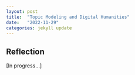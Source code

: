 ```yaml
---
layout: post
title:  "Topic Modeling and Digital Humanities"
date:   "2022-11-29"
categories: jekyll update
---
```


## Reflection
[In progress...] 